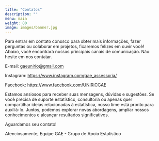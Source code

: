 ```yaml
---
title: "Contatos"
description: ""
menu: main
weight: 80
image: images/banner.jpg
---
```

Para entrar em contato conosco para obter mais informações, fazer perguntas ou colaborar em projetos, ficaremos felizes em ouvir você! Abaixo, você encontrará nossos principais canais de comunicação. Não hesite em nos contatar.

E-mail:
gaeunirio@gmail.com

Instagram:
https://www.instagram.com/gae_assessoria/

Facebook:
https://www.facebook.com/UNIRIOGAE

Estamos ansiosos para receber suas mensagens, dúvidas e sugestões. Se você precisa de suporte estatístico, consultoria ou apenas quer compartilhar ideias relacionadas à estatística, nosso time está pronto para auxiliá-lo. Juntos, podemos explorar novas abordagens, ampliar nossos conhecimentos e alcançar resultados significativos.

Aguardamos seu contato!

Atenciosamente,
Equipe GAE - Grupo de Apoio Estatístico
